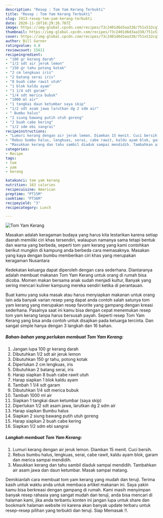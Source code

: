```yaml
---
description: "Resep : Tom Yam Kerang Terbukti"
title: "Resep : Tom Yam Kerang Terbukti"
slug: 1913-resep-tom-yam-kerang-terbukti
date: 2020-11-16T18:29:26.787Z
image: https://img-global.cpcdn.com/recipes/73c2401d6d3aa338/751x532cq70/tom-yam-kerang-foto-resep-utama.jpg
thumbnail: https://img-global.cpcdn.com/recipes/73c2401d6d3aa338/751x532cq70/tom-yam-kerang-foto-resep-utama.jpg
cover: https://img-global.cpcdn.com/recipes/73c2401d6d3aa338/751x532cq70/tom-yam-kerang-foto-resep-utama.jpg
author: Bill Garner
ratingvalue: 4.8
reviewcount: 15611
recipeingredient:
- "100 gr kerang darah"
- "1/2 sdt air jeruk lemon"
- "150 gr tahu potong kotak"
- "2 cm lengkuas iris"
- "2 batang serai iris"
- "8 buah cabe rawit utuh"
- "1 blok kaldu ayam"
- "1 1/4 sdt garam"
- "1/4 sdt merica bubuk"
- "1000 ml air"
- "1 tangkai daun ketumbar saya skip"
- "1/2 sdt asam jawa larutkan dg 2 sdm air"
- " Bumbu halus"
- "2 siung bawang putih utuh goreng"
- "2 buah cabe kering"
- "1/2 sdm ebi sangrai"
recipeinstructions:
- "Lumuri kerang dengan air jeruk lemon. Diamkan 15 menit. Cuci bersih."
- "Rebus bumbu halus, lengkuas, serai, cabe rawit, kaldu ayam blok, garam dan merica sampai mendidih."
- "Masukkan kerang dan tahu sambil diaduk sampai mendidih. Tambahkan air asam jawa dan daun ketumbar. Masak sampai matang."
categories:
- Recipe
tags:
- tom
- yam
- kerang

katakunci: tom yam kerang 
nutrition: 163 calories
recipecuisine: American
preptime: "PT15M"
cooktime: "PT36M"
recipeyield: "3"
recipecategory: Lunch

---
```



![Tom Yam Kerang](https://img-global.cpcdn.com/recipes/73c2401d6d3aa338/751x532cq70/tom-yam-kerang-foto-resep-utama.jpg)

Masakan adalah keragaman budaya yang harus kita lestarikan karena setiap daerah memiliki ciri khas tersendiri, walaupun namanya sama tetapi bentuk dan warna yang berbeda, seperti tom yam kerang yang kami contohkan berikut mungkin di kampung anda berbeda cara memasaknya. Masakan yang kaya dengan bumbu memberikan ciri khas yang merupakan keragaman Nusantara

Kedekatan keluarga dapat diperoleh dengan cara sederhana. Diantaranya adalah membuat makanan Tom Yam Kerang untuk orang di rumah bisa dicoba. Momen makan bersama anak sudah menjadi kultur, Banyak yang sering mencari kuliner kampung mereka sendiri ketika di perantauan.



Buat kamu yang suka masak atau harus menyiapkan makanan untuk orang lain ada banyak varian resep yang dapat anda contoh salah satunya tom yam kerang yang merupakan resep favorite yang gampang dengan kreasi sederhana. Pasalnya saat ini kamu bisa dengan cepat menemukan resep tom yam kerang tanpa harus bersusah payah.
Seperti resep Tom Yam Kerang yang bisa anda contoh untuk disajikan pada keluarga tercinta. Dan sangat simple hanya dengan 3 langkah dan 16 bahan.


<!--inarticleads1-->

##### Bahan-bahan yang perlukan membuat Tom Yam Kerang:

1. Jangan lupa 100 gr kerang darah
1. Dibutuhkan 1/2 sdt air jeruk lemon
1. Dibutuhkan 150 gr tahu, potong kotak
1. Diperlukan 2 cm lengkuas, iris
1. Dibutuhkan 2 batang serai, iris
1. Harap siapkan 8 buah cabe rawit utuh
1. Harap siapkan 1 blok kaldu ayam
1. Tambah 1 1/4 sdt garam
1. Dibutuhkan 1/4 sdt merica bubuk
1. Tambah 1000 ml air
1. Siapkan 1 tangkai daun ketumbar (saya skip)
1. Diperlukan 1/2 sdt asam jawa, larutkan dg 2 sdm air
1. Harap siapkan  Bumbu halus
1. Siapkan 2 siung bawang putih utuh goreng
1. Harap siapkan 2 buah cabe kering
1. Siapkan 1/2 sdm ebi sangrai




<!--inarticleads2-->

##### Langkah membuat  Tom Yam Kerang:

1. Lumuri kerang dengan air jeruk lemon. Diamkan 15 menit. Cuci bersih.
1. Rebus bumbu halus, lengkuas, serai, cabe rawit, kaldu ayam blok, garam dan merica sampai mendidih.
1. Masukkan kerang dan tahu sambil diaduk sampai mendidih. Tambahkan air asam jawa dan daun ketumbar. Masak sampai matang.




Demikianlah cara membuat tom yam kerang yang mudah dan teruji. Terima kasih untuk waktu anda untuk membaca artikel makanan ini. Saya yakin kamu bisa berkreasi dengan gampang di rumah. Kami masih menyimpan banyak resep rahasia yang sangat mudah dan teruji, anda bisa mencari di halaman kami, jika anda terbantu konten ini jangan lupa untuk share dan bookmark halaman website ini karena akan banyak update terbaru untuk resep-resep pilihan yang terbukti dan teruji. Siap Memasak !!. 
